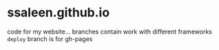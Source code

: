 # ssaleen.github.io

code for my website... branches contain work with different frameworks
`deploy` branch is for gh-pages
